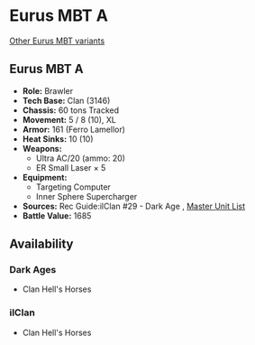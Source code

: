 # Eurus MBT A 

[Other Eurus MBT variants](../eurus_mbt.md) 

## Eurus MBT A 

- **Role:** Brawler 
- **Tech Base:** Clan (3146) 
- **Chassis:** 60 tons Tracked 
- **Movement:** 5 / 8 (10), XL 
- **Armor:** 161 (Ferro Lamellor) 
- **Heat Sinks:** 10 (10) 
- **Weapons:** 
  - Ultra AC/20 (ammo: 20) 
  - ER Small Laser × 5 
- **Equipment:** 
  - Targeting Computer 
  - Inner Sphere Supercharger 
- **Sources:** Rec Guide:ilClan #29 - Dark Age , [Master Unit List](http://masterunitlist.info/Unit/Details/9390) 
- **Battle Value:** 1685 

## Availability 

### Dark Ages 

- Clan Hell's Horses 

### ilClan 

- Clan Hell's Horses 

